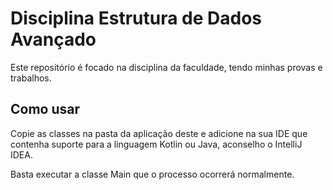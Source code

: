 # Disciplina Estrutura de Dados Avançado

Este repositório é focado na disciplina da faculdade, tendo minhas provas e trabalhos.

## Como usar

Copie as classes na pasta da aplicação deste e adicione na sua IDE que contenha suporte para a linguagem Kotlin ou Java, aconselho o IntelliJ IDEA.

Basta executar a classe Main que o processo ocorrerá normalmente.
